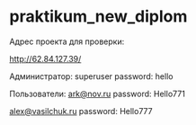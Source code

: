 # praktikum_new_diplom

Адрес проекта для проверки:

http://62.84.127.39/


Администратор:
superuser
password: hello

Пользователи:
ark@nov.ru
password: Hello771

alex@vasilchuk.ru
password: Hello777